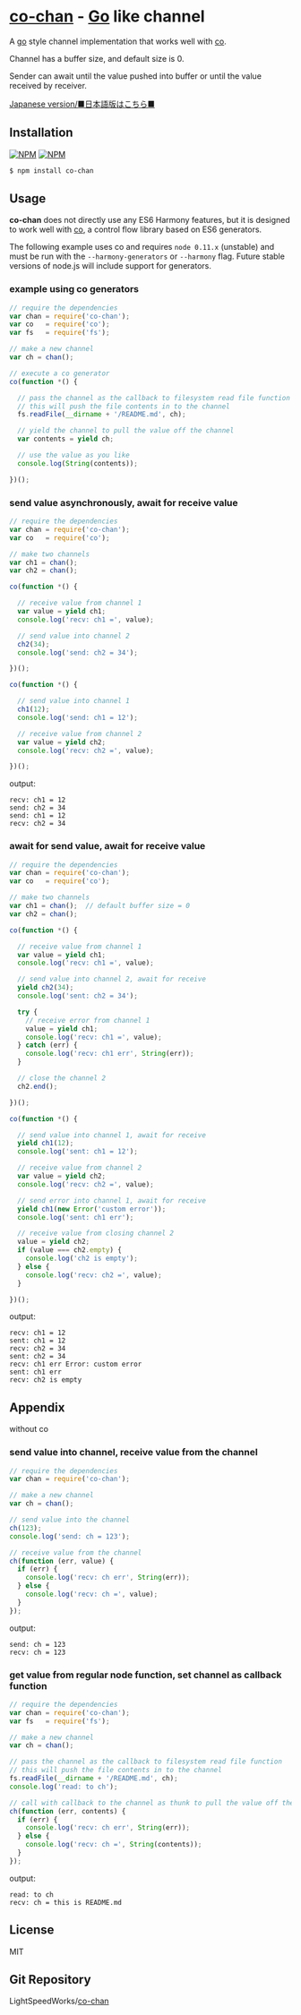 [co-chan](https://www.npmjs.org/package/co-chan) - [Go](http://golang.org) like channel
=========================

  A [go](http://golang.org) style channel implementation
  that works well with [co](https://github.com/visionmedia/co).

  Channel has a buffer size, and default size is 0.

  Sender can await until the value pushed into buffer or
  until the value received by receiver.

  [Japanese version/■日本語版はこちら■](README-JP.md#readme)

Installation
------------

[![NPM](https://nodei.co/npm/co-chan.png?downloads=true&downloadRank=true&stars=true)](https://nodei.co/npm/co-chan/)
[![NPM](https://nodei.co/npm-dl/co-chan.png?height=2)](https://nodei.co/npm/co-chan/)

```bash
$ npm install co-chan
```

Usage
-----

  **co-chan** does not directly use any ES6 Harmony features, 
  but it is designed to work well with [co](https://github.com/visionmedia/co),
  a control flow library based on ES6 generators.

  The following example uses co and requires `node 0.11.x` (unstable)
  and must be run with the `--harmony-generators` or `--harmony` flag.
  Future stable versions of node.js will include support for generators.

### example using co generators

```js
// require the dependencies
var chan = require('co-chan');
var co   = require('co');
var fs   = require('fs');

// make a new channel
var ch = chan();

// execute a co generator
co(function *() {

  // pass the channel as the callback to filesystem read file function
  // this will push the file contents in to the channel
  fs.readFile(__dirname + '/README.md', ch);

  // yield the channel to pull the value off the channel
  var contents = yield ch;

  // use the value as you like
  console.log(String(contents));

})();
```

### send value asynchronously, await for receive value

```js
// require the dependencies
var chan = require('co-chan');
var co   = require('co');

// make two channels
var ch1 = chan();
var ch2 = chan();

co(function *() {

  // receive value from channel 1
  var value = yield ch1;
  console.log('recv: ch1 =', value);

  // send value into channel 2
  ch2(34);
  console.log('send: ch2 = 34');

})();

co(function *() {

  // send value into channel 1
  ch1(12);
  console.log('send: ch1 = 12');

  // receive value from channel 2
  var value = yield ch2;
  console.log('recv: ch2 =', value);

})();
```

output:

```
recv: ch1 = 12
send: ch2 = 34
send: ch1 = 12
recv: ch2 = 34
```

### await for send value, await for receive value

```js
// require the dependencies
var chan = require('co-chan');
var co   = require('co');

// make two channels
var ch1 = chan();  // default buffer size = 0
var ch2 = chan();

co(function *() {

  // receive value from channel 1
  var value = yield ch1;
  console.log('recv: ch1 =', value);

  // send value into channel 2, await for receive
  yield ch2(34);
  console.log('sent: ch2 = 34');

  try {
    // receive error from channel 1
    value = yield ch1;
    console.log('recv: ch1 =', value);
  } catch (err) {
    console.log('recv: ch1 err', String(err));
  }

  // close the channel 2
  ch2.end();

})();

co(function *() {

  // send value into channel 1, await for receive
  yield ch1(12);
  console.log('sent: ch1 = 12');

  // receive value from channel 2
  var value = yield ch2;
  console.log('recv: ch2 =', value);

  // send error into channel 1, await for receive
  yield ch1(new Error('custom error'));
  console.log('sent: ch1 err');

  // receive value from closing channel 2
  value = yield ch2;
  if (value === ch2.empty) {
    console.log('ch2 is empty');
  } else {
    console.log('recv: ch2 =', value);
  }

})();
```

output:

```
recv: ch1 = 12
sent: ch1 = 12
recv: ch2 = 34
sent: ch2 = 34
recv: ch1 err Error: custom error
sent: ch1 err
recv: ch2 is empty
```

Appendix
--------

without co

### send value into channel, receive value from the channel

```js
// require the dependencies
var chan = require('co-chan');

// make a new channel
var ch = chan();

// send value into the channel
ch(123);
console.log('send: ch = 123');

// receive value from the channel
ch(function (err, value) {
  if (err) {
    console.log('recv: ch err', String(err));
  } else {
    console.log('recv: ch =', value);
  }
});
```

output:

```
send: ch = 123
recv: ch = 123
```

### get value from regular node function, set channel as callback function

```js
// require the dependencies
var chan = require('co-chan');
var fs   = require('fs');

// make a new channel
var ch = chan();

// pass the channel as the callback to filesystem read file function
// this will push the file contents in to the channel
fs.readFile(__dirname + '/README.md', ch);
console.log('read: to ch');

// call with callback to the channel as thunk to pull the value off the channel
ch(function (err, contents) {
  if (err) {
    console.log('recv: ch err', String(err));
  } else {
    console.log('recv: ch =', String(contents));
  }
});
```

output:

```
read: to ch
recv: ch = this is README.md
```

License
-------

  MIT

Git Repository
--------------

  LightSpeedWorks/[co-chan](https://github.com/LightSpeedWorks/co-chan#readme)

[npm-co-chan]: https://nodei.co/npm/co-chan
[npm-co-chan.png]: https://nodei.co/npm/co-chan.png

